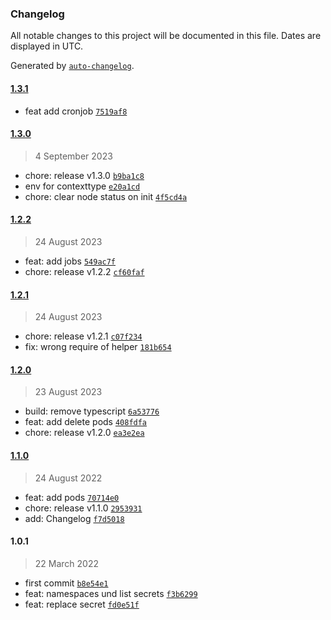 ### Changelog

All notable changes to this project will be documented in this file. Dates are displayed in UTC.

Generated by [`auto-changelog`](https://github.com/CookPete/auto-changelog).

#### [1.3.1](https://github.com/naimo84/node-red-contrib-kubernetes/compare/1.3.0...1.3.1)

- feat add cronjob [`7519af8`](https://github.com/naimo84/node-red-contrib-kubernetes/commit/7519af8587a1b5d296daa56d249c81b435821e10)

#### [1.3.0](https://github.com/naimo84/node-red-contrib-kubernetes/compare/1.2.2...1.3.0)

> 4 September 2023

- chore: release v1.3.0 [`b9ba1c8`](https://github.com/naimo84/node-red-contrib-kubernetes/commit/b9ba1c841d26830e86cc075a72f6525dfef7ef56)
- env for contexttype [`e20a1cd`](https://github.com/naimo84/node-red-contrib-kubernetes/commit/e20a1cd4109cfa2bb044be2f96095d03affe9160)
- chore: clear node status on init [`4f5cd4a`](https://github.com/naimo84/node-red-contrib-kubernetes/commit/4f5cd4a0e97cac94bfd2e9dae0867bc689196afd)

#### [1.2.2](https://github.com/naimo84/node-red-contrib-kubernetes/compare/1.2.1...1.2.2)

> 24 August 2023

- feat: add jobs [`549ac7f`](https://github.com/naimo84/node-red-contrib-kubernetes/commit/549ac7f8c01e83f0087440d43ad0a9232a3cab53)
- chore: release v1.2.2 [`cf60faf`](https://github.com/naimo84/node-red-contrib-kubernetes/commit/cf60faf813baced124750167410391eadfda7fad)

#### [1.2.1](https://github.com/naimo84/node-red-contrib-kubernetes/compare/1.2.0...1.2.1)

> 24 August 2023

- chore: release v1.2.1 [`c07f234`](https://github.com/naimo84/node-red-contrib-kubernetes/commit/c07f234861b9242c74598407c02148f150ff486f)
- fix: wrong require of helper [`181b654`](https://github.com/naimo84/node-red-contrib-kubernetes/commit/181b654626c6d97b3091fad0a9aaed894956fdd5)

#### [1.2.0](https://github.com/naimo84/node-red-contrib-kubernetes/compare/1.1.0...1.2.0)

> 23 August 2023

- build: remove typescript [`6a53776`](https://github.com/naimo84/node-red-contrib-kubernetes/commit/6a53776cee1c534f7b61a3177d55493afc4c0216)
- feat: add delete pods [`408fdfa`](https://github.com/naimo84/node-red-contrib-kubernetes/commit/408fdfa994d3df49d5a2f97e76b62208794dd56e)
- chore: release v1.2.0 [`ea3e2ea`](https://github.com/naimo84/node-red-contrib-kubernetes/commit/ea3e2ea8d3333adb6c5d90d1c4aade3d783cafca)

#### [1.1.0](https://github.com/naimo84/node-red-contrib-kubernetes/compare/1.0.1...1.1.0)

> 24 August 2022

- feat: add pods [`70714e0`](https://github.com/naimo84/node-red-contrib-kubernetes/commit/70714e07e8786dfd12469162f4d877135b268e5a)
- chore: release v1.1.0 [`2953931`](https://github.com/naimo84/node-red-contrib-kubernetes/commit/29539313661bcace20986787f652c4b5159f1e51)
- add: Changelog [`f7d5018`](https://github.com/naimo84/node-red-contrib-kubernetes/commit/f7d5018880a506dccbf0aa70022d4a98c3b2c22a)

#### 1.0.1

> 22 March 2022

- first commit [`b8e54e1`](https://github.com/naimo84/node-red-contrib-kubernetes/commit/b8e54e19313eeafa8ef7362523f75f376a9436e3)
- feat: namespaces und list secrets [`f3b6299`](https://github.com/naimo84/node-red-contrib-kubernetes/commit/f3b6299339061da0c782fe00d0eb860464445901)
- feat: replace secret [`fd0e51f`](https://github.com/naimo84/node-red-contrib-kubernetes/commit/fd0e51f3aa7bee83b959f69cb31927b302848b46)
